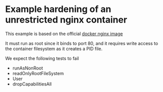 # Example hardening of an unrestricted nginx container

This example is based on the official [docker nginx image](https://hub.docker.com/_/nginx)

It must run as root since it binds to port 80, and it requires write access to the container filesystem as it creates a PID file.

We expect the following tests to fail
- runAsNonRoot
- readOnlyRootFileSystem
- User
- dropCapabilitiesAll
